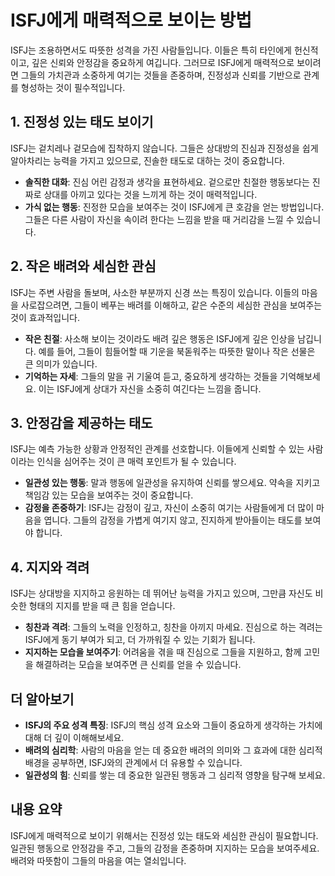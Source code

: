 # ISFJ에게 매력적으로 보이는 방법

ISFJ는 조용하면서도 따뜻한 성격을 가진 사람들입니다. 이들은 특히 타인에게 헌신적이고, 깊은 신뢰와 안정감을 중요하게 여깁니다. 그러므로 ISFJ에게 매력적으로 보이려면 그들의 가치관과 소중하게 여기는 것들을 존중하며, 진정성과 신뢰를 기반으로 관계를 형성하는 것이 필수적입니다.

## 1. **진정성 있는 태도 보이기**

ISFJ는 겉치레나 겉모습에 집착하지 않습니다. 그들은 상대방의 진심과 진정성을 쉽게 알아차리는 능력을 가지고 있으므로, 진솔한 태도로 대하는 것이 중요합니다.

- **솔직한 대화**: 진심 어린 감정과 생각을 표현하세요. 겉으로만 친절한 행동보다는 진짜로 상대를 아끼고 있다는 것을 느끼게 하는 것이 매력적입니다.
- **가식 없는 행동**: 진정한 모습을 보여주는 것이 ISFJ에게 큰 호감을 얻는 방법입니다. 그들은 다른 사람이 자신을 속이려 한다는 느낌을 받을 때 거리감을 느낄 수 있습니다.

## 2. **작은 배려와 세심한 관심**

ISFJ는 주변 사람을 돌보며, 사소한 부분까지 신경 쓰는 특징이 있습니다. 이들의 마음을 사로잡으려면, 그들이 베푸는 배려를 이해하고, 같은 수준의 세심한 관심을 보여주는 것이 효과적입니다.

- **작은 친절**: 사소해 보이는 것이라도 배려 깊은 행동은 ISFJ에게 깊은 인상을 남깁니다. 예를 들어, 그들이 힘들어할 때 기운을 북돋워주는 따뜻한 말이나 작은 선물은 큰 의미가 있습니다.
- **기억하는 자세**: 그들의 말을 귀 기울여 듣고, 중요하게 생각하는 것들을 기억해보세요. 이는 ISFJ에게 상대가 자신을 소중히 여긴다는 느낌을 줍니다.

## 3. **안정감을 제공하는 태도**

ISFJ는 예측 가능한 상황과 안정적인 관계를 선호합니다. 이들에게 신뢰할 수 있는 사람이라는 인식을 심어주는 것이 큰 매력 포인트가 될 수 있습니다.

- **일관성 있는 행동**: 말과 행동에 일관성을 유지하여 신뢰를 쌓으세요. 약속을 지키고 책임감 있는 모습을 보여주는 것이 중요합니다.
- **감정을 존중하기**: ISFJ는 감정이 깊고, 자신이 소중히 여기는 사람들에게 더 많이 마음을 엽니다. 그들의 감정을 가볍게 여기지 않고, 진지하게 받아들이는 태도를 보여야 합니다.

## 4. **지지와 격려**

ISFJ는 상대방을 지지하고 응원하는 데 뛰어난 능력을 가지고 있으며, 그만큼 자신도 비슷한 형태의 지지를 받을 때 큰 힘을 얻습니다.

- **칭찬과 격려**: 그들의 노력을 인정하고, 칭찬을 아끼지 마세요. 진심으로 하는 격려는 ISFJ에게 동기 부여가 되고, 더 가까워질 수 있는 기회가 됩니다.
- **지지하는 모습을 보여주기**: 어려움을 겪을 때 진심으로 그들을 지원하고, 함께 고민을 해결하려는 모습을 보여주면 큰 신뢰를 얻을 수 있습니다.

## 더 알아보기

- **ISFJ의 주요 성격 특징**: ISFJ의 핵심 성격 요소와 그들이 중요하게 생각하는 가치에 대해 더 깊이 이해해보세요.
- **배려의 심리학**: 사람의 마음을 얻는 데 중요한 배려의 의미와 그 효과에 대한 심리적 배경을 공부하면, ISFJ와의 관계에서 더 유용할 수 있습니다.
- **일관성의 힘**: 신뢰를 쌓는 데 중요한 일관된 행동과 그 심리적 영향을 탐구해 보세요.

## 내용 요약

ISFJ에게 매력적으로 보이기 위해서는 진정성 있는 태도와 세심한 관심이 필요합니다. 일관된 행동으로 안정감을 주고, 그들의 감정을 존중하며 지지하는 모습을 보여주세요. 배려와 따뜻함이 그들의 마음을 여는 열쇠입니다.
